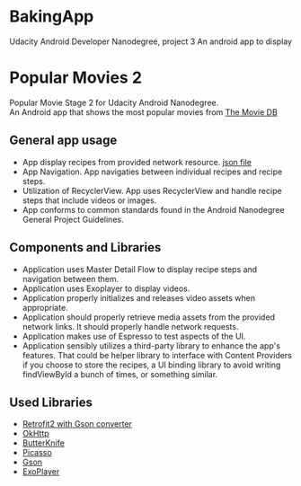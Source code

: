 # BakingApp
Udacity Android Developer Nanodegree, project 3
An android app to display

# Popular Movies 2
Popular Movie Stage 2 for Udacity Android Nanodegree.     
An Android app that shows the most popular movies from [The Movie DB](https://www.themoviedb.org/)

## General app usage
 - App display recipes from provided network resource. [json file](https://d17h27t6h515a5.cloudfront.net/topher/2017/May/59121517_baking/baking.json)
 - App Navigation. App navigaties between individual recipes and recipe steps.
 - Utilization of RecyclerView. App uses RecyclerView and handle recipe steps that include videos or images.
 - App conforms to common standards found in the Android Nanodegree General Project Guidelines.

## Components and Libraries
 - Application uses Master Detail Flow to display recipe steps and navigation between them.
 - Application uses Exoplayer to display videos.
 - Application properly initializes and releases video assets when appropriate.
 - Application should properly retrieve media assets from the provided network links. It should properly handle network requests.
 - Application makes use of Espresso to test aspects of the UI.
 - Application sensibly utilizes a third-party library to enhance the app's features. That could be helper library to interface with Content Providers if you choose to store the recipes, a UI binding library to avoid writing findViewById a bunch of times, or something similar.
 
## Used Libraries
 - [Retrofit2 with Gson converter](https://github.com/square/retrofit)
 - [OkHttp](https://github.com/square/okhttp)
 - [ButterKnife](https://github.com/JakeWharton/butterknife)
 - [Picasso](https://github.com/square/picasso)
 - [Gson](https://github.com/google/gson)
 - [ExoPlayer](https://github.com/google/ExoPlayer)
